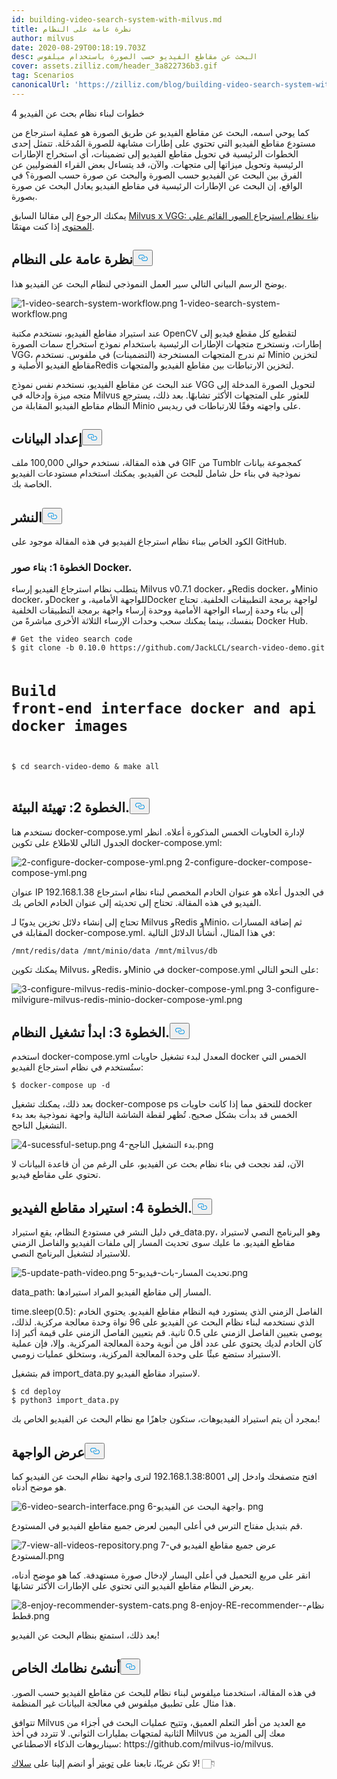 ```yaml
---
id: building-video-search-system-with-milvus.md
title: نظرة عامة على النظام
author: milvus
date: 2020-08-29T00:18:19.703Z
desc: البحث عن مقاطع الفيديو حسب الصورة باستخدام ميلفوس
cover: assets.zilliz.com/header_3a822736b3.gif
tag: Scenarios
canonicalUrl: 'https://zilliz.com/blog/building-video-search-system-with-milvus'
---
```

<custom-h1>4 خطوات لبناء نظام بحث عن الفيديو</custom-h1><p>كما يوحي اسمه، البحث عن مقاطع الفيديو عن طريق الصورة هو عملية استرجاع من مستودع مقاطع الفيديو التي تحتوي على إطارات مشابهة للصورة المُدخَلة. تتمثل إحدى الخطوات الرئيسية في تحويل مقاطع الفيديو إلى تضمينات، أي استخراج الإطارات الرئيسية وتحويل ميزاتها إلى متجهات. والآن، قد يتساءل بعض القراء الفضوليين عن الفرق بين البحث عن الفيديو حسب الصورة والبحث عن صورة حسب الصورة؟ في الواقع، إن البحث عن الإطارات الرئيسية في مقاطع الفيديو يعادل البحث عن صورة بصورة.</p>
<p>يمكنك الرجوع إلى مقالنا السابق <a href="https://medium.com/unstructured-data-service/milvus-application-1-building-a-reverse-image-search-system-based-on-milvus-and-vgg-aed4788dd1ea">Milvus x VGG: بناء نظام استرجاع الصور القائم على المحتوى</a> إذا كنت مهتمًا.</p>
<h2 id="System-overview" class="common-anchor-header">نظرة عامة على النظام<button data-href="#System-overview" class="anchor-icon" translate="no">
      <svg translate="no"
        aria-hidden="true"
        focusable="false"
        height="20"
        version="1.1"
        viewBox="0 0 16 16"
        width="16"
      >
        <path
          fill="#0092E4"
          fill-rule="evenodd"
          d="M4 9h1v1H4c-1.5 0-3-1.69-3-3.5S2.55 3 4 3h4c1.45 0 3 1.69 3 3.5 0 1.41-.91 2.72-2 3.25V8.59c.58-.45 1-1.27 1-2.09C10 5.22 8.98 4 8 4H4c-.98 0-2 1.22-2 2.5S3 9 4 9zm9-3h-1v1h1c1 0 2 1.22 2 2.5S13.98 12 13 12H9c-.98 0-2-1.22-2-2.5 0-.83.42-1.64 1-2.09V6.25c-1.09.53-2 1.84-2 3.25C6 11.31 7.55 13 9 13h4c1.45 0 3-1.69 3-3.5S14.5 6 13 6z"
        ></path>
      </svg>
    </button></h2><p>يوضح الرسم البياني التالي سير العمل النموذجي لنظام البحث عن الفيديو هذا.</p>
<p>
  
   <span class="img-wrapper"> <img translate="no" src="https://assets.zilliz.com/1_video_search_system_workflow_c68d658b93.png" alt="1-video-search-system-workflow.png" class="doc-image" id="1-video-search-system-workflow.png" />
   </span> <span class="img-wrapper"> <span>1-video-search-system-workflow.png</span> </span></p>
<p>عند استيراد مقاطع الفيديو، نستخدم مكتبة OpenCV لتقطيع كل مقطع فيديو إلى إطارات، ونستخرج متجهات الإطارات الرئيسية باستخدام نموذج استخراج سمات الصورة VGG، ثم ندرج المتجهات المستخرجة (التضمينات) في ملفوس. نستخدم Minio لتخزين مقاطع الفيديو الأصلية وRedis لتخزين الارتباطات بين مقاطع الفيديو والمتجهات.</p>
<p>عند البحث عن مقاطع الفيديو، نستخدم نفس نموذج VGG لتحويل الصورة المدخلة إلى متجه ميزة وإدخاله في Milvus للعثور على المتجهات الأكثر تشابهًا. بعد ذلك، يسترجع النظام مقاطع الفيديو المقابلة من Minio على واجهته وفقًا للارتباطات في ريديس.</p>
<h2 id="Data-preparation" class="common-anchor-header">إعداد البيانات<button data-href="#Data-preparation" class="anchor-icon" translate="no">
      <svg translate="no"
        aria-hidden="true"
        focusable="false"
        height="20"
        version="1.1"
        viewBox="0 0 16 16"
        width="16"
      >
        <path
          fill="#0092E4"
          fill-rule="evenodd"
          d="M4 9h1v1H4c-1.5 0-3-1.69-3-3.5S2.55 3 4 3h4c1.45 0 3 1.69 3 3.5 0 1.41-.91 2.72-2 3.25V8.59c.58-.45 1-1.27 1-2.09C10 5.22 8.98 4 8 4H4c-.98 0-2 1.22-2 2.5S3 9 4 9zm9-3h-1v1h1c1 0 2 1.22 2 2.5S13.98 12 13 12H9c-.98 0-2-1.22-2-2.5 0-.83.42-1.64 1-2.09V6.25c-1.09.53-2 1.84-2 3.25C6 11.31 7.55 13 9 13h4c1.45 0 3-1.69 3-3.5S14.5 6 13 6z"
        ></path>
      </svg>
    </button></h2><p>في هذه المقالة، نستخدم حوالي 100,000 ملف GIF من Tumblr كمجموعة بيانات نموذجية في بناء حل شامل للبحث عن الفيديو. يمكنك استخدام مستودعات الفيديو الخاصة بك.</p>
<h2 id="Deployment" class="common-anchor-header">النشر<button data-href="#Deployment" class="anchor-icon" translate="no">
      <svg translate="no"
        aria-hidden="true"
        focusable="false"
        height="20"
        version="1.1"
        viewBox="0 0 16 16"
        width="16"
      >
        <path
          fill="#0092E4"
          fill-rule="evenodd"
          d="M4 9h1v1H4c-1.5 0-3-1.69-3-3.5S2.55 3 4 3h4c1.45 0 3 1.69 3 3.5 0 1.41-.91 2.72-2 3.25V8.59c.58-.45 1-1.27 1-2.09C10 5.22 8.98 4 8 4H4c-.98 0-2 1.22-2 2.5S3 9 4 9zm9-3h-1v1h1c1 0 2 1.22 2 2.5S13.98 12 13 12H9c-.98 0-2-1.22-2-2.5 0-.83.42-1.64 1-2.09V6.25c-1.09.53-2 1.84-2 3.25C6 11.31 7.55 13 9 13h4c1.45 0 3-1.69 3-3.5S14.5 6 13 6z"
        ></path>
      </svg>
    </button></h2><p>الكود الخاص ببناء نظام استرجاع الفيديو في هذه المقالة موجود على GitHub.</p>
<h3 id="Step-1-Build-Docker-images" class="common-anchor-header">الخطوة 1: بناء صور Docker.</h3><p>يتطلب نظام استرجاع الفيديو إرساء Milvus v0.7.1 docker، وRedis docker، وMinio docker، وDocker للواجهة الأمامية، وDocker لواجهة برمجة التطبيقات الخلفية. تحتاج إلى بناء وحدة إرساء الواجهة الأمامية ووحدة إرساء واجهة برمجة التطبيقات الخلفية بنفسك، بينما يمكنك سحب وحدات الإرساء الثلاثة الأخرى مباشرةً من Docker Hub.</p>
<pre><code translate="no"># Get the video search code
$ git clone -b 0.10.0 https://github.com/JackLCL/search-video-demo.git

# Build front-end interface docker and api docker images
$ cd search-video-demo &amp; make all
</code></pre>
<h2 id="Step-2-Configure-the-environment" class="common-anchor-header">الخطوة 2: تهيئة البيئة.<button data-href="#Step-2-Configure-the-environment" class="anchor-icon" translate="no">
      <svg translate="no"
        aria-hidden="true"
        focusable="false"
        height="20"
        version="1.1"
        viewBox="0 0 16 16"
        width="16"
      >
        <path
          fill="#0092E4"
          fill-rule="evenodd"
          d="M4 9h1v1H4c-1.5 0-3-1.69-3-3.5S2.55 3 4 3h4c1.45 0 3 1.69 3 3.5 0 1.41-.91 2.72-2 3.25V8.59c.58-.45 1-1.27 1-2.09C10 5.22 8.98 4 8 4H4c-.98 0-2 1.22-2 2.5S3 9 4 9zm9-3h-1v1h1c1 0 2 1.22 2 2.5S13.98 12 13 12H9c-.98 0-2-1.22-2-2.5 0-.83.42-1.64 1-2.09V6.25c-1.09.53-2 1.84-2 3.25C6 11.31 7.55 13 9 13h4c1.45 0 3-1.69 3-3.5S14.5 6 13 6z"
        ></path>
      </svg>
    </button></h2><p>نستخدم هنا docker-compose.yml لإدارة الحاويات الخمس المذكورة أعلاه. انظر الجدول التالي للاطلاع على تكوين docker-compose.yml:</p>
<p>
  
   <span class="img-wrapper"> <img translate="no" src="https://assets.zilliz.com/2_configure_docker_compose_yml_a33329e5e9.png" alt="2-configure-docker-compose-yml.png" class="doc-image" id="2-configure-docker-compose-yml.png" />
   </span> <span class="img-wrapper"> <span>2-configure-docker-compose-compose-yml.png</span> </span></p>
<p>عنوان IP 192.168.1.38 في الجدول أعلاه هو عنوان الخادم المخصص لبناء نظام استرجاع الفيديو في هذه المقالة. تحتاج إلى تحديثه إلى عنوان الخادم الخاص بك.</p>
<p>تحتاج إلى إنشاء دلائل تخزين يدويًا لـ Milvus وRedis وMinio، ثم إضافة المسارات المقابلة في docker-compose.yml. في هذا المثال، أنشأنا الدلائل التالية:</p>
<pre><code translate="no">/mnt/redis/data /mnt/minio/data /mnt/milvus/db
</code></pre>
<p>يمكنك تكوين Milvus، وRedis، وMinio في docker-compose.yml على النحو التالي:</p>
<p>
  
   <span class="img-wrapper"> <img translate="no" src="https://assets.zilliz.com/3_configure_milvus_redis_minio_docker_compose_yml_4a8104d53e.png" alt="3-configure-milvus-redis-minio-docker-compose-yml.png" class="doc-image" id="3-configure-milvus-redis-minio-docker-compose-yml.png" />
   </span> <span class="img-wrapper"> <span>3-configure-milvigure-milvus-redis-minio-docker-compose-yml.png</span> </span></p>
<h2 id="Step-3-Start-the-system" class="common-anchor-header">الخطوة 3: ابدأ تشغيل النظام.<button data-href="#Step-3-Start-the-system" class="anchor-icon" translate="no">
      <svg translate="no"
        aria-hidden="true"
        focusable="false"
        height="20"
        version="1.1"
        viewBox="0 0 16 16"
        width="16"
      >
        <path
          fill="#0092E4"
          fill-rule="evenodd"
          d="M4 9h1v1H4c-1.5 0-3-1.69-3-3.5S2.55 3 4 3h4c1.45 0 3 1.69 3 3.5 0 1.41-.91 2.72-2 3.25V8.59c.58-.45 1-1.27 1-2.09C10 5.22 8.98 4 8 4H4c-.98 0-2 1.22-2 2.5S3 9 4 9zm9-3h-1v1h1c1 0 2 1.22 2 2.5S13.98 12 13 12H9c-.98 0-2-1.22-2-2.5 0-.83.42-1.64 1-2.09V6.25c-1.09.53-2 1.84-2 3.25C6 11.31 7.55 13 9 13h4c1.45 0 3-1.69 3-3.5S14.5 6 13 6z"
        ></path>
      </svg>
    </button></h2><p>استخدم docker-compose.yml المعدل لبدء تشغيل حاويات docker الخمس التي ستُستخدم في نظام استرجاع الفيديو:</p>
<pre><code translate="no">$ docker-compose up -d
</code></pre>
<p>بعد ذلك، يمكنك تشغيل docker-compose ps للتحقق مما إذا كانت حاويات docker الخمس قد بدأت بشكل صحيح. تُظهر لقطة الشاشة التالية واجهة نموذجية بعد بدء التشغيل الناجح.</p>
<p>
  
   <span class="img-wrapper"> <img translate="no" src="https://assets.zilliz.com/4_sucessful_setup_f2b3006487.png" alt="4-sucessful-setup.png" class="doc-image" id="4-sucessful-setup.png" />
   </span> <span class="img-wrapper"> <span>4-بدء التشغيل الناجح.png</span> </span></p>
<p>الآن، لقد نجحت في بناء نظام بحث عن الفيديو، على الرغم من أن قاعدة البيانات لا تحتوي على مقاطع فيديو.</p>
<h2 id="Step-4-Import-videos" class="common-anchor-header">الخطوة 4: استيراد مقاطع الفيديو.<button data-href="#Step-4-Import-videos" class="anchor-icon" translate="no">
      <svg translate="no"
        aria-hidden="true"
        focusable="false"
        height="20"
        version="1.1"
        viewBox="0 0 16 16"
        width="16"
      >
        <path
          fill="#0092E4"
          fill-rule="evenodd"
          d="M4 9h1v1H4c-1.5 0-3-1.69-3-3.5S2.55 3 4 3h4c1.45 0 3 1.69 3 3.5 0 1.41-.91 2.72-2 3.25V8.59c.58-.45 1-1.27 1-2.09C10 5.22 8.98 4 8 4H4c-.98 0-2 1.22-2 2.5S3 9 4 9zm9-3h-1v1h1c1 0 2 1.22 2 2.5S13.98 12 13 12H9c-.98 0-2-1.22-2-2.5 0-.83.42-1.64 1-2.09V6.25c-1.09.53-2 1.84-2 3.25C6 11.31 7.55 13 9 13h4c1.45 0 3-1.69 3-3.5S14.5 6 13 6z"
        ></path>
      </svg>
    </button></h2><p>في دليل النشر في مستودع النظام، يقع استيراد_data.py، وهو البرنامج النصي لاستيراد مقاطع الفيديو. ما عليك سوى تحديث المسار إلى ملفات الفيديو والفاصل الزمني للاستيراد لتشغيل البرنامج النصي.</p>
<p>
  
   <span class="img-wrapper"> <img translate="no" src="https://assets.zilliz.com/5_update_path_video_5065928961.png" alt="5-update-path-video.png" class="doc-image" id="5-update-path-video.png" />
   </span> <span class="img-wrapper"> <span>5-تحديث المسار-باث-فيديو.png</span> </span></p>
<p>data_path: المسار إلى مقاطع الفيديو المراد استيرادها.</p>
<p>time.sleep(0.5): الفاصل الزمني الذي يستورد فيه النظام مقاطع الفيديو. يحتوي الخادم الذي نستخدمه لبناء نظام البحث عن الفيديو على 96 نواة وحدة معالجة مركزية. لذلك، يوصى بتعيين الفاصل الزمني على 0.5 ثانية. قم بتعيين الفاصل الزمني على قيمة أكبر إذا كان الخادم لديك يحتوي على عدد أقل من أنوية وحدة المعالجة المركزية. وإلا، فإن عملية الاستيراد ستضع عبئًا على وحدة المعالجة المركزية، وستخلق عمليات زومبي.</p>
<p>قم بتشغيل import_data.py لاستيراد مقاطع الفيديو.</p>
<pre><code translate="no">$ cd deploy
$ python3 import_data.py
</code></pre>
<p>بمجرد أن يتم استيراد الفيديوهات، ستكون جاهزًا مع نظام البحث عن الفيديو الخاص بك!</p>
<h2 id="Interface-display" class="common-anchor-header">عرض الواجهة<button data-href="#Interface-display" class="anchor-icon" translate="no">
      <svg translate="no"
        aria-hidden="true"
        focusable="false"
        height="20"
        version="1.1"
        viewBox="0 0 16 16"
        width="16"
      >
        <path
          fill="#0092E4"
          fill-rule="evenodd"
          d="M4 9h1v1H4c-1.5 0-3-1.69-3-3.5S2.55 3 4 3h4c1.45 0 3 1.69 3 3.5 0 1.41-.91 2.72-2 3.25V8.59c.58-.45 1-1.27 1-2.09C10 5.22 8.98 4 8 4H4c-.98 0-2 1.22-2 2.5S3 9 4 9zm9-3h-1v1h1c1 0 2 1.22 2 2.5S13.98 12 13 12H9c-.98 0-2-1.22-2-2.5 0-.83.42-1.64 1-2.09V6.25c-1.09.53-2 1.84-2 3.25C6 11.31 7.55 13 9 13h4c1.45 0 3-1.69 3-3.5S14.5 6 13 6z"
        ></path>
      </svg>
    </button></h2><p>افتح متصفحك وادخل إلى 192.168.1.38:8001 لترى واجهة نظام البحث عن الفيديو كما هو موضح أدناه.</p>
<p>
  
   <span class="img-wrapper"> <img translate="no" src="https://assets.zilliz.com/6_video_search_interface_4c26d93e02.png" alt="6-video-search-interface.png" class="doc-image" id="6-video-search-interface.png" />
   </span> <span class="img-wrapper"> <span>6-واجهة البحث عن الفيديو. png</span> </span></p>
<p>قم بتبديل مفتاح الترس في أعلى اليمين لعرض جميع مقاطع الفيديو في المستودع.</p>
<p>
  
   <span class="img-wrapper"> <img translate="no" src="https://assets.zilliz.com/7_view_all_videos_repository_26ff37cad5.png" alt="7-view-all-videos-repository.png" class="doc-image" id="7-view-all-videos-repository.png" />
   </span> <span class="img-wrapper"> <span>7-عرض جميع مقاطع الفيديو في المستودع.png</span> </span></p>
<p>انقر على مربع التحميل في أعلى اليسار لإدخال صورة مستهدفة. كما هو موضح أدناه، يعرض النظام مقاطع الفيديو التي تحتوي على الإطارات الأكثر تشابهًا.</p>
<p>
  
   <span class="img-wrapper"> <img translate="no" src="https://assets.zilliz.com/8_enjoy_recommender_system_cats_bda1bf9db3.png" alt="8-enjoy-recommender-system-cats.png" class="doc-image" id="8-enjoy-recommender-system-cats.png" />
   </span> <span class="img-wrapper"> <span>8-enjoy-RE-recommender-نظام-قطط.png</span> </span></p>
<p>بعد ذلك، استمتع بنظام البحث عن الفيديو!</p>
<h2 id="Build-your-own" class="common-anchor-header">أنشئ نظامك الخاص<button data-href="#Build-your-own" class="anchor-icon" translate="no">
      <svg translate="no"
        aria-hidden="true"
        focusable="false"
        height="20"
        version="1.1"
        viewBox="0 0 16 16"
        width="16"
      >
        <path
          fill="#0092E4"
          fill-rule="evenodd"
          d="M4 9h1v1H4c-1.5 0-3-1.69-3-3.5S2.55 3 4 3h4c1.45 0 3 1.69 3 3.5 0 1.41-.91 2.72-2 3.25V8.59c.58-.45 1-1.27 1-2.09C10 5.22 8.98 4 8 4H4c-.98 0-2 1.22-2 2.5S3 9 4 9zm9-3h-1v1h1c1 0 2 1.22 2 2.5S13.98 12 13 12H9c-.98 0-2-1.22-2-2.5 0-.83.42-1.64 1-2.09V6.25c-1.09.53-2 1.84-2 3.25C6 11.31 7.55 13 9 13h4c1.45 0 3-1.69 3-3.5S14.5 6 13 6z"
        ></path>
      </svg>
    </button></h2><p>في هذه المقالة، استخدمنا ميلفوس لبناء نظام للبحث عن مقاطع الفيديو حسب الصور. هذا مثال على تطبيق ميلفوس في معالجة البيانات غير المنظمة.</p>
<p>تتوافق Milvus مع العديد من أطر التعلم العميق، وتتيح عمليات البحث في أجزاء من الثانية لمتجهات بمليارات الثواني. لا تتردد في أخذ Milvus معك إلى المزيد من سيناريوهات الذكاء الاصطناعي: https://github.com/milvus-io/milvus.</p>
<p>لا تكن غريبًا، تابعنا على <a href="https://twitter.com/milvusio/">تويتر</a> أو انضم إلينا على <a href="https://milvusio.slack.com/join/shared_invite/zt-e0u4qu3k-bI2GDNys3ZqX1YCJ9OM~GQ#/">سلاك</a>! 👇🏻</p>
